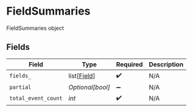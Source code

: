 # FieldSummaries

FieldSummaries object


## Fields

| Field                                       | Type                                        | Required                                    | Description                                 |
| ------------------------------------------- | ------------------------------------------- | ------------------------------------------- | ------------------------------------------- |
| `fields_`                                   | list[[Field](../../models/shared/field.md)] | :heavy_check_mark:                          | N/A                                         |
| `partial`                                   | *Optional[bool]*                            | :heavy_minus_sign:                          | N/A                                         |
| `total_event_count`                         | *int*                                       | :heavy_check_mark:                          | N/A                                         |